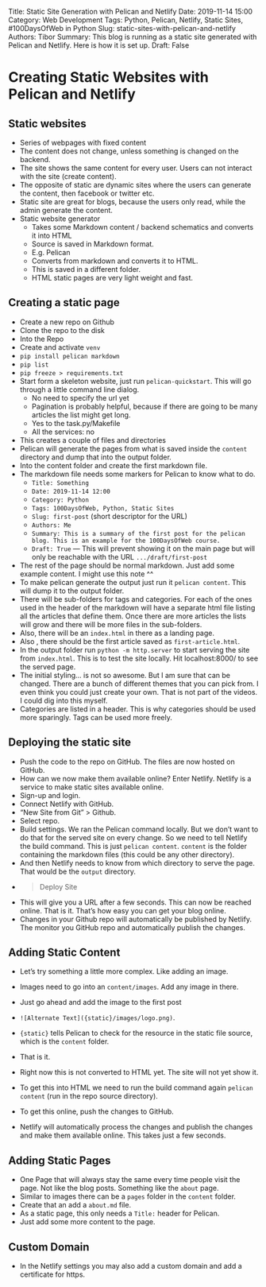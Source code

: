 Title: Static Site Generation with Pelican and Netlify
Date: 2019-11-14 15:00
Category: Web Development
Tags: Python, Pelican, Netlify, Static Sites, #100DaysOfWeb in Python
Slug: static-sites-with-pelican-and-netlify
Authors: Tibor
Summary: This blog is running as a static site generated with Pelican and Netlify. Here is how it is set up. 
Draft: False

# Creating Static Websites with Pelican and Netlify

## Static websites
* Series of webpages with fixed content
* The content does not change, unless something is changed on the backend. 
* The site shows the same content for every user. Users can not interact with the site (create content). 
* The opposite of static are dynamic sites where the users can generate the content, then facebook or twitter etc. 
* Static site are great for blogs, because the users only read, while the admin generate the content. 
* Static website generator 
	* Takes some Markdown content / backend schematics and converts it into HTML
	* Source is saved in Markdown format. 
	* E.g. Pelican 
	* Converts from markdown and converts it to HTML. 
	* This is saved in a different folder. 
	* HTML  static pages are very light weight and fast. 

## Creating a static page
* Create a new repo on Github
* Clone the repo to the disk 
* Into the Repo 
* Create and activate `venv`
* `pip install pelican markdown`
* `pip list`
* `pip freeze > requirements.txt`
* Start form a skeleton website, just run  `pelican-quickstart`. This will go through a little command line dialog. 
	* No need to specify the url yet
	* Pagination is probably helpful, because if there are going to be many articles the list might get long.
	* Yes to the task.py/Makefile
	* All the services: no
* This creates a couple of files and directories
* Pelican will generate the pages from what is saved inside the `content` directory and dump that into the output folder.
* Into the content folder and create the first markdown file.
* The markdown file needs some markers for Pelican to know what to do. 
	* `Title: Something`
	* `Date: 2019-11-14 12:00`
	* `Category: Python`
	* `Tags: 100DaysOfWeb, Python, Static Sites`
	* `Slug: first-post` (short descriptor for the URL)
	* `Authors: Me`
	* `Summary: This is a summary of the first post for the pelican blog. This is an example for the 100DaysOfWeb course.`
	* `Draft: True` — This will prevent showing it on the main page but will only be reachable with the URL `.../draft/first-post`
* The rest of the page should be normal markdown. Just add some example content. I might use this note ^^ 
* To make pelican generate the output just run it  `pelican content`. This will dump it to the output folder. 
* There will be sub-folders for tags and categories. For each of the ones used in the header of the markdown will have a separate html file listing all the articles that define them. Once there are more articles the lists will grow and there will be more files in the sub-folders. 
* Also, there will be an `index.html` in there as a landing page. 
* Also , there should be the first article saved as `first-article.html`.
* In the output folder run `python -m http.server` to start serving the site from `index.html`. This is to test the site locally. Hit localhost:8000/  to see the served page.
* The initial styling… is not so awesome. But I am sure that can be changed. There are a bunch of different themes that you can pick from. I even think you could just create your own. That is not part of the videos. I could dig into this myself.
* Categories are listed in a header. This is why categories should be used more sparingly. Tags can be used more freely.

## Deploying the static site
* Push the code to the repo on GitHub. The files are now hosted on GitHub. 
* How can we now make them available online? Enter Netlify. Netlify is a service to make static sites available online.
* Sign-up and login.
* Connect Netlify with GitHub. 
* “New Site from Git” > Github.
* Select repo. 
* Build settings. We ran the Pelican command locally. But we don’t want to do that for the served site on every change. So we need to tell Netlify the build command. This is just `pelican content`. `content` is the folder containing the markdown files (this could be any other directory).
* And then Netlify needs to know from which directory to serve the page. That would be the `output` directory. 
* > Deploy Site
* This will give you a URL after a few seconds. This can now be reached online. That is it. That’s how easy you can get your blog online. 
* Changes in your Github repo will automatically be published by Netlify. The monitor you GitHub repo and automatically publish the changes.  

## Adding Static Content
* Let’s try something a little more complex. Like adding an image. 
* Images need to go into an `content/images`.  Add any image in there. 
* Just go ahead and add the image to the first post
* `![Alternate Text]({static}/images/logo.png)`. 
* `{static}` tells Pelican to check for the resource in the static file source, which is the `content` folder.  
* That is it. 
* Right now this is not converted to HTML yet. The site will not yet show it. 
* To get this into HTML we need to run the build command again `pelican content` (run in the repo source directory). 

* To get this online, push the changes to GitHub. 
* Netlify will automatically process the changes and publish the changes and make them available online. This takes just a few seconds.

## Adding Static Pages
* One Page that will always stay the same every time people visit the page. Not like the blog posts. Something like the `about` page. 
* Similar to images there can be a `pages` folder in the `content` folder. 
* Create that an add a `about.md` file. 
* As a static page, this only needs a `Title:` header for Pelican.
* Just add some more content to the page. 

## Custom Domain
* In the Netlify settings you may also add a custom domain and add a certificate for https. 
